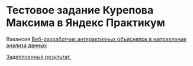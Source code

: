 # Тестовое задание Курепова Максима в Яндекс Практикум
Вакансия [Веб-разработчик интерактивных объяснялок в направление анализа данных](https://www.notion.so/praktikum/19e79175ff3544f7aa581b9c10495a37)

[Задеплоенный результат.](https://normal-distribution.vercel.app/)
